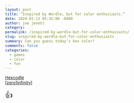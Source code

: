```yaml
---
layout: post
title: “Inspired by Wordle, but for color enthusiasts.”
date: 2024-01-13 05:35:00 -0400
author: joe jenett
category: 
permalink: /inspired-by-wordle-but-for-color-enthusiasts/
slug: inspired-by-wordle-but-for-color-enthusiasts
summary: Can you guess today’s hex color?
comments: false
categories:
  - games
  - color
  - fun
---
```

<p>
<a title="Hexcodle | The Daily Hexcode Guessing Game!" href="https://hexcodle.com/">Hexcodle</a><br>[<a href="https://pinboard.in/u:zero1infinity">zero1infinity</a>]
</p>
<p>
<span style="font-size:1.8em;">👍</span>
</p>
<a href="https://brid.gy/publish/mastodon"></a>